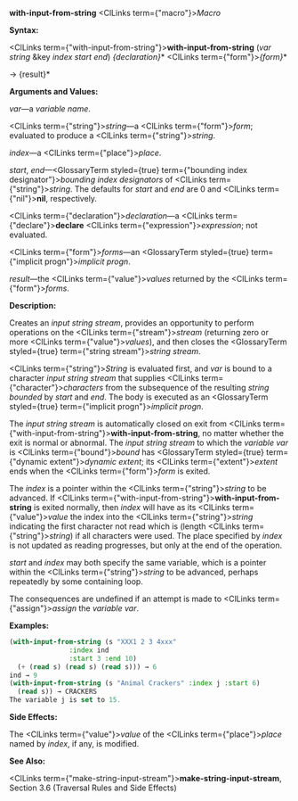 **with-input-from-string** <ClLinks  term={"macro"}><i>Macro</i></ClLinks> 



**Syntax:** 



<ClLinks  term={"with-input-from-string"}><b>with-input-from-string</b></ClLinks> (*var string* &amp;key *index start end*) *\{declaration\}*\* <ClLinks  term={"form"}><i>\{form\}</i></ClLinks>\* 



→ \{result\}\* 



**Arguments and Values:** 



*var*—a *variable name*. 



<ClLinks  term={"string"}><i>string</i></ClLinks>—a <ClLinks  term={"form"}><i>form</i></ClLinks>; evaluated to produce a <ClLinks  term={"string"}><i>string</i></ClLinks>. 



*index*—a <ClLinks  term={"place"}><i>place</i></ClLinks>. 



*start*, *end*—<GlossaryTerm styled={true} term={"bounding index designator"}><i>bounding index designators</i></GlossaryTerm> of <ClLinks  term={"string"}><i>string</i></ClLinks>. The defaults for *start* and *end* are 0 and <ClLinks  term={"nil"}><b>nil</b></ClLinks>, respectively. 



<ClLinks  term={"declaration"}><i>declaration</i></ClLinks>—a <ClLinks  term={"declare"}><b>declare</b></ClLinks> <ClLinks  term={"expression"}><i>expression</i></ClLinks>; not evaluated. 



<ClLinks  term={"form"}><i>forms</i></ClLinks>—an <GlossaryTerm styled={true} term={"implicit progn"}><i>implicit progn</i></GlossaryTerm>. 



*result*—the <ClLinks  term={"value"}><i>values</i></ClLinks> returned by the <ClLinks  term={"form"}><i>forms</i></ClLinks>. 



**Description:** 



Creates an *input string stream*, provides an opportunity to perform operations on the <ClLinks  term={"stream"}><i>stream</i></ClLinks> (returning zero or more <ClLinks  term={"value"}><i>values</i></ClLinks>), and then closes the <GlossaryTerm styled={true} term={"string stream"}><i>string stream</i></GlossaryTerm>. 







 



 



<ClLinks  term={"string"}><i>String</i></ClLinks> is evaluated first, and *var* is bound to a character *input string stream* that supplies <ClLinks  term={"character"}><i>characters</i></ClLinks> from the subsequence of the resulting *string bounded* by *start* and *end*. The body is executed as an <GlossaryTerm styled={true} term={"implicit progn"}><i>implicit progn</i></GlossaryTerm>. 



The *input string stream* is automatically closed on exit from <ClLinks  term={"with-input-from-string"}><b>with-input-from-string</b></ClLinks>, no matter whether the exit is normal or abnormal. The *input string stream* to which the *variable var* is <ClLinks  term={"bound"}><i>bound</i></ClLinks> has <GlossaryTerm styled={true} term={"dynamic extent"}><i>dynamic extent</i></GlossaryTerm>; its <ClLinks  term={"extent"}><i>extent</i></ClLinks> ends when the <ClLinks  term={"form"}><i>form</i></ClLinks> is exited. 



The *index* is a pointer within the <ClLinks  term={"string"}><i>string</i></ClLinks> to be advanced. If <ClLinks  term={"with-input-from-string"}><b>with-input-from-string</b></ClLinks> is exited normally, then *index* will have as its <ClLinks  term={"value"}><i>value</i></ClLinks> the index into the <ClLinks  term={"string"}><i>string</i></ClLinks> indicating the first character not read which is (length <ClLinks  term={"string"}><i>string</i></ClLinks>) if all characters were used. The place specified by *index* is not updated as reading progresses, but only at the end of the operation. 



*start* and *index* may both specify the same variable, which is a pointer within the <ClLinks  term={"string"}><i>string</i></ClLinks> to be advanced, perhaps repeatedly by some containing loop. 



The consequences are undefined if an attempt is made to <ClLinks  term={"assign"}><i>assign</i></ClLinks> the *variable var*. 



**Examples:**
```lisp
(with-input-from-string (s "XXX1 2 3 4xxx" 
			   :index ind 
			   :start 3 :end 10) 
  (+ (read s) (read s) (read s))) → 6 
ind → 9 
(with-input-from-string (s "Animal Crackers" :index j :start 6) 
  (read s)) → CRACKERS 
The variable j is set to 15. 
```
**Side Effects:** 



The <ClLinks  term={"value"}><i>value</i></ClLinks> of the <ClLinks  term={"place"}><i>place</i></ClLinks> named by *index*, if any, is modified. 



**See Also:** 



<ClLinks  term={"make-string-input-stream"}><b>make-string-input-stream</b></ClLinks>, Section 3.6 (Traversal Rules and Side Effects) 



